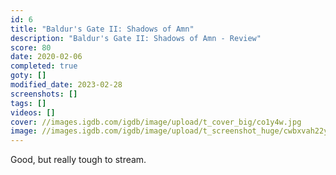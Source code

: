 ```yaml
---
id: 6
title: "Baldur's Gate II: Shadows of Amn"
description: "Baldur's Gate II: Shadows of Amn - Review"
score: 80
date: 2020-02-06
completed: true
goty: []
modified_date: 2023-02-28
screenshots: []
tags: []
videos: []
cover: //images.igdb.com/igdb/image/upload/t_cover_big/co1y4w.jpg
image: //images.igdb.com/igdb/image/upload/t_screenshot_huge/cwbxvah22y5lv3lnq173.jpg
---
```

Good, but really tough to stream.